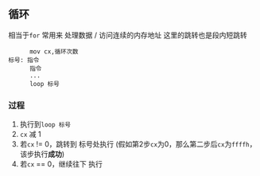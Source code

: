 ##  循环
相当于`for` 
常用来 处理数据 / 访问连续的内存地址
这里的跳转也是段内短跳转
```shell
	  mov cx,循环次数
标号: 指令
	  指令
 	  ...
	  loop 标号
```


###   过程
1. 执行到`loop 标号` 
2. `cx` 减 1 
3. 若`cx` != 0，跳转到 标号处执行 (假如第2步`cx`为0，那么第二步后`cx`为`ffffh`，该步执行**成功**)
4. 若`cx` == 0，继续往下 执行 
